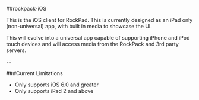 ##rockpack-iOS

This is the iOS client for RockPad.  This is currently designed as an iPad only (non-universal) app, with built in media to showcase the UI.  

This will evolve into a universal app capable of supporting iPhone and iPod touch devices and will access media from the RockPack and 3rd party servers.

--

###Current Limitations
   
* Only supports iOS 6.0 and greater
* Only supports iPad 2 and above

